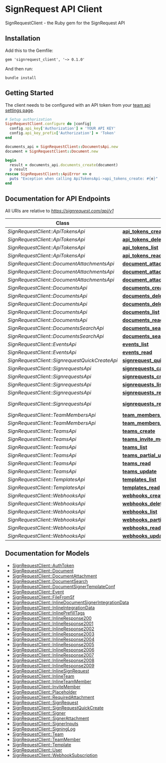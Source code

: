 # SignRequest API Client

SignRequestClient - the Ruby gem for the SignRequest API

## Installation

Add this to the Gemfile:

    gem 'signrequest_client', '~> 0.1.0'
    
And then run: 

    bundle install

## Getting Started

The client needs to be configured with an API token from your [team api settings page](https://signrequest.com/#/teams).

```ruby
# Setup authorization
SignRequestClient.configure do |config|
  config.api_key['Authorization'] = 'YOUR API KEY'
  config.api_key_prefix['Authorization'] = 'Token'
end

documents_api = SignRequestClient::DocumentsApi.new
document = SignRequestClient::Document.new 

begin
  result = documents_api.documents_create(document)
  p result
rescue SignRequestClient::ApiError => e
  puts "Exception when calling ApiTokensApi->api_tokens_create: #{e}"
end

```

## Documentation for API Endpoints

All URIs are relative to *https://signrequest.com/api/v1*

Class | Method | HTTP request | Description
------------ | ------------- | ------------- | -------------
*SignRequestClient::ApiTokensApi* | [**api_tokens_create**](docs/ApiTokensApi.md#api_tokens_create) | **POST** /api-tokens/ | 
*SignRequestClient::ApiTokensApi* | [**api_tokens_delete**](docs/ApiTokensApi.md#api_tokens_delete) | **DELETE** /api-tokens/{key}/ | 
*SignRequestClient::ApiTokensApi* | [**api_tokens_list**](docs/ApiTokensApi.md#api_tokens_list) | **GET** /api-tokens/ | 
*SignRequestClient::ApiTokensApi* | [**api_tokens_read**](docs/ApiTokensApi.md#api_tokens_read) | **GET** /api-tokens/{key}/ | 
*SignRequestClient::DocumentAttachmentsApi* | [**document_attachments_create**](docs/DocumentAttachmentsApi.md#document_attachments_create) | **POST** /document-attachments/ | 
*SignRequestClient::DocumentAttachmentsApi* | [**document_attachments_list**](docs/DocumentAttachmentsApi.md#document_attachments_list) | **GET** /document-attachments/ | 
*SignRequestClient::DocumentAttachmentsApi* | [**document_attachments_read**](docs/DocumentAttachmentsApi.md#document_attachments_read) | **GET** /document-attachments/{uuid}/ | 
*SignRequestClient::DocumentsApi* | [**documents_create**](docs/DocumentsApi.md#documents_create) | **POST** /documents/ | 
*SignRequestClient::DocumentsApi* | [**documents_delete**](docs/DocumentsApi.md#documents_delete) | **DELETE** /documents/{uuid}/ | 
*SignRequestClient::DocumentsApi* | [**documents_delete_files**](docs/DocumentsApi.md#documents_delete_files) | **POST** /documents/{uuid}/delete_files/ | 
*SignRequestClient::DocumentsApi* | [**documents_list**](docs/DocumentsApi.md#documents_list) | **GET** /documents/ | 
*SignRequestClient::DocumentsApi* | [**documents_read**](docs/DocumentsApi.md#documents_read) | **GET** /documents/{uuid}/ | 
*SignRequestClient::DocumentsSearchApi* | [**documents_search_list**](docs/DocumentsSearchApi.md#documents_search_list) | **GET** /documents-search/ | 
*SignRequestClient::DocumentsSearchApi* | [**documents_search_read**](docs/DocumentsSearchApi.md#documents_search_read) | **GET** /documents-search/{id}/ | 
*SignRequestClient::EventsApi* | [**events_list**](docs/EventsApi.md#events_list) | **GET** /events/ | 
*SignRequestClient::EventsApi* | [**events_read**](docs/EventsApi.md#events_read) | **GET** /events/{id}/ | 
*SignRequestClient::SignrequestQuickCreateApi* | [**signrequest_quick_create_create**](docs/SignrequestQuickCreateApi.md#signrequest_quick_create_create) | **POST** /signrequest-quick-create/ | 
*SignRequestClient::SignrequestsApi* | [**signrequests_cancel_signrequest**](docs/SignrequestsApi.md#signrequests_cancel_signrequest) | **POST** /signrequests/{uuid}/cancel_signrequest/ | 
*SignRequestClient::SignrequestsApi* | [**signrequests_create**](docs/SignrequestsApi.md#signrequests_create) | **POST** /signrequests/ | 
*SignRequestClient::SignrequestsApi* | [**signrequests_list**](docs/SignrequestsApi.md#signrequests_list) | **GET** /signrequests/ | 
*SignRequestClient::SignrequestsApi* | [**signrequests_read**](docs/SignrequestsApi.md#signrequests_read) | **GET** /signrequests/{uuid}/ | 
*SignRequestClient::SignrequestsApi* | [**signrequests_resend_signrequest_email**](docs/SignrequestsApi.md#signrequests_resend_signrequest_email) | **POST** /signrequests/{uuid}/resend_signrequest_email/ | 
*SignRequestClient::TeamMembersApi* | [**team_members_list**](docs/TeamMembersApi.md#team_members_list) | **GET** /team-members/ | 
*SignRequestClient::TeamMembersApi* | [**team_members_read**](docs/TeamMembersApi.md#team_members_read) | **GET** /team-members/{uuid}/ | 
*SignRequestClient::TeamsApi* | [**teams_create**](docs/TeamsApi.md#teams_create) | **POST** /teams/ | 
*SignRequestClient::TeamsApi* | [**teams_invite_member**](docs/TeamsApi.md#teams_invite_member) | **POST** /teams/{subdomain}/invite_member/ | 
*SignRequestClient::TeamsApi* | [**teams_list**](docs/TeamsApi.md#teams_list) | **GET** /teams/ | 
*SignRequestClient::TeamsApi* | [**teams_partial_update**](docs/TeamsApi.md#teams_partial_update) | **PATCH** /teams/{subdomain}/ | 
*SignRequestClient::TeamsApi* | [**teams_read**](docs/TeamsApi.md#teams_read) | **GET** /teams/{subdomain}/ | 
*SignRequestClient::TeamsApi* | [**teams_update**](docs/TeamsApi.md#teams_update) | **PUT** /teams/{subdomain}/ | 
*SignRequestClient::TemplatesApi* | [**templates_list**](docs/TemplatesApi.md#templates_list) | **GET** /templates/ | 
*SignRequestClient::TemplatesApi* | [**templates_read**](docs/TemplatesApi.md#templates_read) | **GET** /templates/{uuid}/ | 
*SignRequestClient::WebhooksApi* | [**webhooks_create**](docs/WebhooksApi.md#webhooks_create) | **POST** /webhooks/ | 
*SignRequestClient::WebhooksApi* | [**webhooks_delete**](docs/WebhooksApi.md#webhooks_delete) | **DELETE** /webhooks/{uuid}/ | 
*SignRequestClient::WebhooksApi* | [**webhooks_list**](docs/WebhooksApi.md#webhooks_list) | **GET** /webhooks/ | 
*SignRequestClient::WebhooksApi* | [**webhooks_partial_update**](docs/WebhooksApi.md#webhooks_partial_update) | **PATCH** /webhooks/{uuid}/ | 
*SignRequestClient::WebhooksApi* | [**webhooks_read**](docs/WebhooksApi.md#webhooks_read) | **GET** /webhooks/{uuid}/ | 
*SignRequestClient::WebhooksApi* | [**webhooks_update**](docs/WebhooksApi.md#webhooks_update) | **PUT** /webhooks/{uuid}/ | 


## Documentation for Models

 - [SignRequestClient::AuthToken](docs/AuthToken.md)
 - [SignRequestClient::Document](docs/Document.md)
 - [SignRequestClient::DocumentAttachment](docs/DocumentAttachment.md)
 - [SignRequestClient::DocumentSearch](docs/DocumentSearch.md)
 - [SignRequestClient::DocumentSignerTemplateConf](docs/DocumentSignerTemplateConf.md)
 - [SignRequestClient::Event](docs/Event.md)
 - [SignRequestClient::FileFromSf](docs/FileFromSf.md)
 - [SignRequestClient::InlineDocumentSignerIntegrationData](docs/InlineDocumentSignerIntegrationData.md)
 - [SignRequestClient::InlineIntegrationData](docs/InlineIntegrationData.md)
 - [SignRequestClient::InlinePrefillTags](docs/InlinePrefillTags.md)
 - [SignRequestClient::InlineResponse200](docs/InlineResponse200.md)
 - [SignRequestClient::InlineResponse2001](docs/InlineResponse2001.md)
 - [SignRequestClient::InlineResponse2002](docs/InlineResponse2002.md)
 - [SignRequestClient::InlineResponse2003](docs/InlineResponse2003.md)
 - [SignRequestClient::InlineResponse2004](docs/InlineResponse2004.md)
 - [SignRequestClient::InlineResponse2005](docs/InlineResponse2005.md)
 - [SignRequestClient::InlineResponse2006](docs/InlineResponse2006.md)
 - [SignRequestClient::InlineResponse2007](docs/InlineResponse2007.md)
 - [SignRequestClient::InlineResponse2008](docs/InlineResponse2008.md)
 - [SignRequestClient::InlineResponse2009](docs/InlineResponse2009.md)
 - [SignRequestClient::InlineSignRequest](docs/InlineSignRequest.md)
 - [SignRequestClient::InlineTeam](docs/InlineTeam.md)
 - [SignRequestClient::InlineTeamMember](docs/InlineTeamMember.md)
 - [SignRequestClient::InviteMember](docs/InviteMember.md)
 - [SignRequestClient::Placeholder](docs/Placeholder.md)
 - [SignRequestClient::RequiredAttachment](docs/RequiredAttachment.md)
 - [SignRequestClient::SignRequest](docs/SignRequest.md)
 - [SignRequestClient::SignRequestQuickCreate](docs/SignRequestQuickCreate.md)
 - [SignRequestClient::Signer](docs/Signer.md)
 - [SignRequestClient::SignerAttachment](docs/SignerAttachment.md)
 - [SignRequestClient::SignerInputs](docs/SignerInputs.md)
 - [SignRequestClient::SigningLog](docs/SigningLog.md)
 - [SignRequestClient::Team](docs/Team.md)
 - [SignRequestClient::TeamMember](docs/TeamMember.md)
 - [SignRequestClient::Template](docs/Template.md)
 - [SignRequestClient::User](docs/User.md)
 - [SignRequestClient::WebhookSubscription](docs/WebhookSubscription.md)
